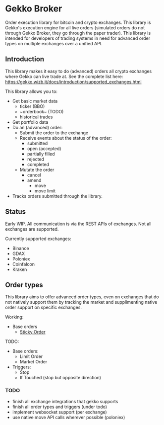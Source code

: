 # Gekko Broker

Order execution library for bitcoin and crypto exchanges. This library is Gekko's execution engine for all live orders (simulated orders do not through Gekko Broker, they go through the paper trader). This library is intended for developers of trading systems in need for advanced order types on multiple exchanges over a unified API.

## Introduction

This library makes it easy to do (advanced) orders all crypto exchanges where Gekko can live trade at. See the complete list here: https://gekko.wizb.it/docs/introduction/supported_exchanges.html

This library allows you to:

- Get basic market data
  - ticker (BBO)
  - ~orderbook~ (TODO)
  - historical trades
- Get portfolio data
- Do an (advanced) order:
  - Submit the order to the exchange
  - Receive events about the status of the order:
    - submitted
    - open (accepted)
    - partially filled
    - rejected
    - completed
  - Mutate the order
    - cancel
    - amend
      - move
      - move limit
- Tracks orders submitted through the library.

## Status

Early WIP. All communication is via the REST APIs of exchanges. Not all exchanges are supported.

Currently supported exchanges:

- Binance
- GDAX
- Poloniex
- Coinfalcon
- Kraken

## Order types

This library aims to offer advanced order types, even on exchanges that do not natively support them by tracking the market and supplimenting native order support on specific exchanges.

Working:

- Base orders
  - [Sticky Order](./sticky_order.md)

TODO:

- Base orders:
  - Limit Order
  - Market Order
- Triggers:
  - Stop
  - If Touched (stop but opposite direction)

### TODO

- finish all exchange integrations that gekko supports
- finish all order types and triggers (under todo)
- implement websocket support (per exchange)
- use native move API calls wherever possible (poloniex)
